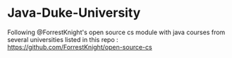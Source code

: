 # Java-Duke-University
Following @ForrestKnight's open source cs module with java  courses from several universities listed in this repo : https://github.com/ForrestKnight/open-source-cs
